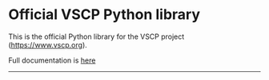 # Official VSCP Python library

This is the official Python library for the VSCP project (https://www.vscp.org).


Full documentation is [here](http://www.vscp.org/docs/vscphelper/doku.php?id=start)

----
